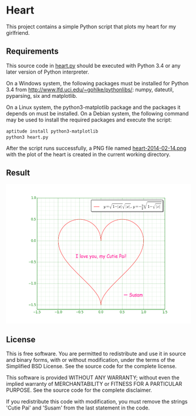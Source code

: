 Heart
=====
This project contains a simple Python script that plots my heart for my
girlfriend.


Requirements
------------
This source code in [heart.py](heart.py) should be executed with Python
3.4 or any later version of Python interpreter.

On a Windows system, the following packages must be installed for
Python 3.4 from <http://www.lfd.uci.edu/~gohlke/pythonlibs/>:
numpy, dateutil, pyparsing, six and matplotlib.

On a Linux system, the python3-matplotlib package and the packages it
depends on must be installed. On a Debian system, the following command
may be used to install the required packages and execute the script:

    aptitude install python3-matplotlib
    python3 heart.py

After the script runs successfully, a PNG file named
[heart-2014-02-14.png](heart-2014-02-14.png) with the plot of the heart
is created in the current working directory.


Result
------
![heart-2014-02-14.png](heart-2014-02-14.png)


License
-------
This is free software. You are permitted to redistribute and use it in
source and binary forms, with or without modification, under the terms
of the Simplified BSD License. See the source code for the complete
license.

This software is provided WITHOUT ANY WARRANTY; without even the implied
warranty of MERCHANTABILITY or FITNESS FOR A PARTICULAR PURPOSE. See the
source code for the complete disclaimer.

If you redistribute this code with modification, you must remove the
strings 'Cutie Pai' and 'Susam' from the last statement in the code.
